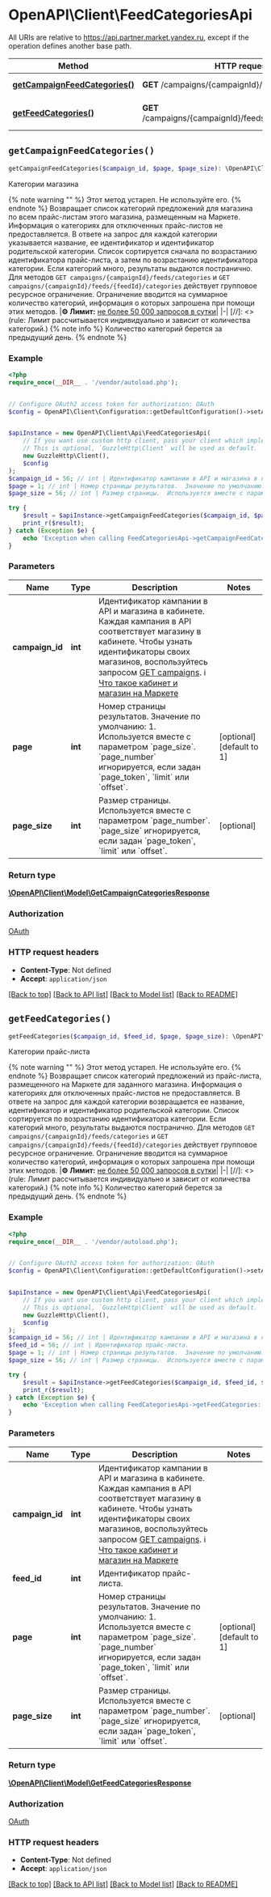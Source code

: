 # OpenAPI\Client\FeedCategoriesApi

All URIs are relative to https://api.partner.market.yandex.ru, except if the operation defines another base path.

| Method | HTTP request | Description |
| ------------- | ------------- | ------------- |
| [**getCampaignFeedCategories()**](FeedCategoriesApi.md#getCampaignFeedCategories) | **GET** /campaigns/{campaignId}/feeds/categories | Категории магазина |
| [**getFeedCategories()**](FeedCategoriesApi.md#getFeedCategories) | **GET** /campaigns/{campaignId}/feeds/{feedId}/categories | Категории прайс-листа |


## `getCampaignFeedCategories()`

```php
getCampaignFeedCategories($campaign_id, $page, $page_size): \OpenAPI\Client\Model\GetCampaignCategoriesResponse
```

Категории магазина

{% note warning \"\" %}  Этот метод устарел. Не используйте его.  {% endnote %}  Возвращает список категорий предложений для магазина по всем прайс-листам этого магазина, размещенным на Маркете. Информация о категориях для отключенных прайс-листов не предоставляется.  В ответе на запрос для каждой категории указывается название, ее идентификатор и идентификатор родительской категории. Список сортируется сначала по возрастанию идентификатора прайс-листа, а затем по возрастанию идентификатора категории. Если категорий много, результаты выдаются постранично.  Для методов `GET campaigns/{campaignId}/feeds/categories` и `GET campaigns/{campaignId}/feeds/{feedId}/categories` действует групповое ресурсное ограничение. Ограничение вводится на суммарное количество категорий, информация о которых запрошена при помощи этих методов.  |**⚙️ Лимит:** [не более 50 000 запросов в сутки](*rule)| |-|  [//]: <> (rule: Лимит рассчитывается индивидуально и зависит от количества категорий.)   {% note info %}  Количество категорий берется за предыдущий день.  {% endnote %}

### Example

```php
<?php
require_once(__DIR__ . '/vendor/autoload.php');


// Configure OAuth2 access token for authorization: OAuth
$config = OpenAPI\Client\Configuration::getDefaultConfiguration()->setAccessToken('YOUR_ACCESS_TOKEN');


$apiInstance = new OpenAPI\Client\Api\FeedCategoriesApi(
    // If you want use custom http client, pass your client which implements `GuzzleHttp\ClientInterface`.
    // This is optional, `GuzzleHttp\Client` will be used as default.
    new GuzzleHttp\Client(),
    $config
);
$campaign_id = 56; // int | Идентификатор кампании в API и магазина в кабинете. Каждая кампания в API соответствует магазину в кабинете.  Чтобы узнать идентификаторы своих магазинов, воспользуйтесь запросом [GET campaigns](../../reference/campaigns/getCampaigns.md).  ℹ️ [Что такое кабинет и магазин на Маркете](https://yandex.ru/support/marketplace/account/introduction.html)
$page = 1; // int | Номер страницы результатов.  Значение по умолчанию: 1.  Используется вместе с параметром `page_size`.  `page_number` игнорируется, если задан `page_token`, `limit` или `offset`.
$page_size = 56; // int | Размер страницы.  Используется вместе с параметром `page_number`.  `page_size` игнорируется, если задан `page_token`, `limit` или `offset`.

try {
    $result = $apiInstance->getCampaignFeedCategories($campaign_id, $page, $page_size);
    print_r($result);
} catch (Exception $e) {
    echo 'Exception when calling FeedCategoriesApi->getCampaignFeedCategories: ', $e->getMessage(), PHP_EOL;
}
```

### Parameters

| Name | Type | Description  | Notes |
| ------------- | ------------- | ------------- | ------------- |
| **campaign_id** | **int**| Идентификатор кампании в API и магазина в кабинете. Каждая кампания в API соответствует магазину в кабинете.  Чтобы узнать идентификаторы своих магазинов, воспользуйтесь запросом [GET campaigns](../../reference/campaigns/getCampaigns.md).  ℹ️ [Что такое кабинет и магазин на Маркете](https://yandex.ru/support/marketplace/account/introduction.html) | |
| **page** | **int**| Номер страницы результатов.  Значение по умолчанию: 1.  Используется вместе с параметром &#x60;page_size&#x60;.  &#x60;page_number&#x60; игнорируется, если задан &#x60;page_token&#x60;, &#x60;limit&#x60; или &#x60;offset&#x60;. | [optional] [default to 1] |
| **page_size** | **int**| Размер страницы.  Используется вместе с параметром &#x60;page_number&#x60;.  &#x60;page_size&#x60; игнорируется, если задан &#x60;page_token&#x60;, &#x60;limit&#x60; или &#x60;offset&#x60;. | [optional] |

### Return type

[**\OpenAPI\Client\Model\GetCampaignCategoriesResponse**](../Model/GetCampaignCategoriesResponse.md)

### Authorization

[OAuth](../../README.md#OAuth)

### HTTP request headers

- **Content-Type**: Not defined
- **Accept**: `application/json`

[[Back to top]](#) [[Back to API list]](../../README.md#endpoints)
[[Back to Model list]](../../README.md#models)
[[Back to README]](../../README.md)

## `getFeedCategories()`

```php
getFeedCategories($campaign_id, $feed_id, $page, $page_size): \OpenAPI\Client\Model\GetFeedCategoriesResponse
```

Категории прайс-листа

{% note warning \"\" %}  Этот метод устарел. Не используйте его.  {% endnote %}  Возвращает список категорий предложений из прайс-листа, размещенного на Маркете для заданного магазина. Информация о категориях для отключенных прайс-листов не предоставляется.  В ответе на запрос для каждой категории возвращается ее название, идентификатор и идентификатор родительской категории. Список сортируется по возрастанию идентификатора категории. Если категорий много, результаты выдаются постранично.  Для методов `GET campaigns/{campaignId}/feeds/categories` и `GET campaigns/{campaignId}/feeds/{feedId}/categories` действует групповое ресурсное ограничение. Ограничение вводится на суммарное количество категорий, информация о которых запрошена при помощи этих методов.  |**⚙️ Лимит:** [не более 50 000 запросов в сутки](*rule)| |-|  [//]: <> (rule: Лимит рассчитывается индивидуально и зависит от количества категорий.)  {% note info %}  Количество категорий берется за предыдущий день.  {% endnote %}

### Example

```php
<?php
require_once(__DIR__ . '/vendor/autoload.php');


// Configure OAuth2 access token for authorization: OAuth
$config = OpenAPI\Client\Configuration::getDefaultConfiguration()->setAccessToken('YOUR_ACCESS_TOKEN');


$apiInstance = new OpenAPI\Client\Api\FeedCategoriesApi(
    // If you want use custom http client, pass your client which implements `GuzzleHttp\ClientInterface`.
    // This is optional, `GuzzleHttp\Client` will be used as default.
    new GuzzleHttp\Client(),
    $config
);
$campaign_id = 56; // int | Идентификатор кампании в API и магазина в кабинете. Каждая кампания в API соответствует магазину в кабинете.  Чтобы узнать идентификаторы своих магазинов, воспользуйтесь запросом [GET campaigns](../../reference/campaigns/getCampaigns.md).  ℹ️ [Что такое кабинет и магазин на Маркете](https://yandex.ru/support/marketplace/account/introduction.html)
$feed_id = 56; // int | Идентификатор прайс-листа.
$page = 1; // int | Номер страницы результатов.  Значение по умолчанию: 1.  Используется вместе с параметром `page_size`.  `page_number` игнорируется, если задан `page_token`, `limit` или `offset`.
$page_size = 56; // int | Размер страницы.  Используется вместе с параметром `page_number`.  `page_size` игнорируется, если задан `page_token`, `limit` или `offset`.

try {
    $result = $apiInstance->getFeedCategories($campaign_id, $feed_id, $page, $page_size);
    print_r($result);
} catch (Exception $e) {
    echo 'Exception when calling FeedCategoriesApi->getFeedCategories: ', $e->getMessage(), PHP_EOL;
}
```

### Parameters

| Name | Type | Description  | Notes |
| ------------- | ------------- | ------------- | ------------- |
| **campaign_id** | **int**| Идентификатор кампании в API и магазина в кабинете. Каждая кампания в API соответствует магазину в кабинете.  Чтобы узнать идентификаторы своих магазинов, воспользуйтесь запросом [GET campaigns](../../reference/campaigns/getCampaigns.md).  ℹ️ [Что такое кабинет и магазин на Маркете](https://yandex.ru/support/marketplace/account/introduction.html) | |
| **feed_id** | **int**| Идентификатор прайс-листа. | |
| **page** | **int**| Номер страницы результатов.  Значение по умолчанию: 1.  Используется вместе с параметром &#x60;page_size&#x60;.  &#x60;page_number&#x60; игнорируется, если задан &#x60;page_token&#x60;, &#x60;limit&#x60; или &#x60;offset&#x60;. | [optional] [default to 1] |
| **page_size** | **int**| Размер страницы.  Используется вместе с параметром &#x60;page_number&#x60;.  &#x60;page_size&#x60; игнорируется, если задан &#x60;page_token&#x60;, &#x60;limit&#x60; или &#x60;offset&#x60;. | [optional] |

### Return type

[**\OpenAPI\Client\Model\GetFeedCategoriesResponse**](../Model/GetFeedCategoriesResponse.md)

### Authorization

[OAuth](../../README.md#OAuth)

### HTTP request headers

- **Content-Type**: Not defined
- **Accept**: `application/json`

[[Back to top]](#) [[Back to API list]](../../README.md#endpoints)
[[Back to Model list]](../../README.md#models)
[[Back to README]](../../README.md)

